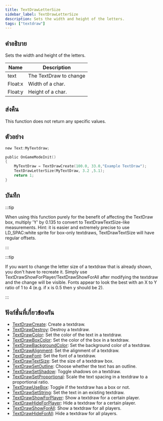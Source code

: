 ```yaml
---
title: TextDrawLetterSize
sidebar_label: TextDrawLetterSize
description: Sets the width and height of the letters.
tags: ["textdraw"]
---
```


## คำอธิบาย

Sets the width and height of the letters.

| Name    | Description            |
| ------- | ---------------------- |
| text    | The TextDraw to change |
| Float:x | Width of a char.       |
| Float:y | Height of a char.      |

## ส่งคืน

This function does not return any specific values.

## ตัวอย่าง

```c
new Text:MyTextdraw;

public OnGameModeInit()
{
    MyTextDraw = TextDrawCreate(100.0, 33.0,"Example TextDraw");
    TextDrawLetterSize(MyTextDraw, 3.2 ,5.1);
    return 1;
}
```

## บันทึก

:::tip

When using this function purely for the benefit of affecting the TextDraw box, multiply 'Y' by 0.135 to convert to TextDrawTextSize-like measurements. Hint: it is easier and extremely precise to use LD_SPAC:white sprite for box-only textdraws, TextDrawTextSize will have regular offsets.

:::

:::tip

If you want to change the letter size of a textdraw that is already shown, you don't have to recreate it. Simply use TextDrawShowForPlayer/TextDrawShowForAll after modifying the textdraw and the change will be visible. Fonts appear to look the best with an X to Y ratio of 1 to 4 (e.g. if x is 0.5 then y should be 2).

:::

## ฟังก์ชั่นที่เกี่ยวข้องกัน

- [TextDrawCreate](../functions/TextDrawCreate.md): Create a textdraw.
- [TextDrawDestroy](../functions/TextDrawDestroy.md): Destroy a textdraw.
- [TextDrawColor](../functions/TextDrawColor.md): Set the color of the text in a textdraw.
- [TextDrawBoxColor](../functions/TextDrawBoxColor.md): Set the color of the box in a textdraw.
- [TextDrawBackgroundColor](../functions/TextDrawBackgroundColor.md): Set the background color of a textdraw.
- [TextDrawAlignment](../functions/TextDrawAlignment.md): Set the alignment of a textdraw.
- [TextDrawFont](../functions/TextDrawFont.md): Set the font of a textdraw.
- [TextDrawTextSize](../functions/TextDrawTextSize.md): Set the size of a textdraw box.
- [TextDrawSetOutline](../functions/TextDrawSetOutline.md): Choose whether the text has an outline.
- [TextDrawSetShadow](../functions/TextDrawSetShadow.md): Toggle shadows on a textdraw.
- [TextDrawSetProportional](../functions/TextDrawSetProportional.md): Scale the text spacing in a textdraw to a proportional ratio.
- [TextDrawUseBox](../functions/TextDrawUseBox.md): Toggle if the textdraw has a box or not.
- [TextDrawSetString](../functions/TextDrawSetString.md): Set the text in an existing textdraw.
- [TextDrawShowForPlayer](../functions/TextDrawShowForPlayer.md): Show a textdraw for a certain player.
- [TextDrawHideForPlayer](../functions/TextDrawHideForPlayer.md): Hide a textdraw for a certain player.
- [TextDrawShowForAll](../functions/TextDrawShowForAll.md): Show a textdraw for all players.
- [TextDrawHideForAll](../functions/TextDrawHideForAll.md): Hide a textdraw for all players.
